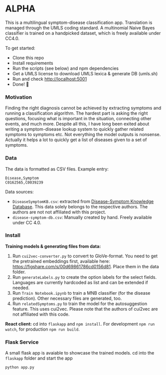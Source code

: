 # ALPHA
This is a multilingual symptom-disease classification app. Translation is managed through the UMLS coding standard.
A multinomial Naive Bayes classifier is trained on a handpicked dataset, which is freely available under CC4.0. 

To get started:
- Clone this repo
- Install requirements
- Run the scripts (see below) and npm dependencies
- Get a UMLS license to download UMLS lexica & generate DB (umls.sh)
- Run and check [ http://localhost:5001]( http://localhost:5001)
- Done! :tada:
 

### Motivation
Finding the right diagnosis cannot be achieved by extracting symptoms and running a classification algorithm. The hardest part is asking the right questions, focusing what is important in the situation, connecting other events, and much more. Despite all this, I have long been exited about writing a symptom-disease lookup system to quickly gather related symptoms to symptoms etc. Not everything the model outputs is nonsense. Actually it helps a lot to quickly get a list of diseases given to a set of symptoms.

### Data
The data is formatted as CSV files. Example entry:
```csv
Disease,Symptom
C0162565,C0039239
```

Data sources:
- `DiseaseSymptomKB.csv`: extracted from [Disease-Symptom Knowledge Database](http://people.dbmi.columbia.edu/~friedma/Projects/DiseaseSymptomKB/index.html). This data solely belongs to the respective authors. The authors are not not affiliated with this project.
- `disease-symptom-db.csv`: Manually created by hand. Freely available under CC 4.0.

### Install
**Training models & generating files from data:**
1. Run `cui2vec-converter.py` to convert to GloVe-format.
You need to get the pretrained embeddings first, available here: https://figshare.com/s/00d69861786cd0156d81. Place them in the data folder.
2. Run `generateLabels.py` to create the option labels for the select fields.
Languages are currently hardcoded as list and can be extended if needed.
3. Run `Train Notebook.ipynb` to train a MNB classifier (for the disease prediction). Other necessary files are generated, too. 
4. Run `relatedSymptoms.py` to train the model for the autosuggestion feature. This uses cui2vec.
Please note that the authors of cui2vec are not affiliated with this code. 

**React client:**
cd into `flaskapp` and `npm install`. For development `npm run watch`, for production `npm run build`.

### Flask Service
A small flask app is avaiable to showcase the trained models. cd into the `flaskapp` folder and start the app
```bash
python app.py
```
